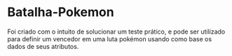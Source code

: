 # Batalha-Pokemon
Foi criado com o intuito de solucionar um teste prático, e pode ser utilizado para definir um vencedor em uma luta pokémon usando como base os dados de seus atributos.
